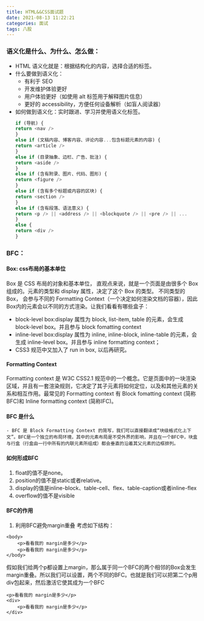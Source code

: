 ```yaml
---
title: HTML&&CSS面试题
date: 2021-08-13 11:22:21
categories: 面试
tags: 八股
---
```

### 语义化是什么、为什么、怎么做：
- HTML 语义化就是：根据结构化的内容，选择合适的标签。
- 什么要做到语义化：
    - 有利于 SEO
    - 开发维护体验更好
    - 用户体验更好（如使用 alt 标签用于解释图片信息）
    - 更好的 accessibility，方便任何设备解析（如盲人阅读器）
- 如何做到语义化：实时跟进、学习并使用语义化标签。
    ``` javascript
    if (导航) {
    return <nav />
    }
    else if (文稿内容、博客内容、评论内容...包含标题元素的内容) {
    return <article />
    }
    else if (目录抽象、边栏、广告、批注) {
    return <aside />
    }
    else if (含有附录、图片、代码、图形) {
    return <figure />
    }
    else if (含有多个标题或内容的区块) {
    return <section />
    }
    else if (含有段落、语法意义) {
    return <p /> || <address /> || <blockquote /> || <pre /> || ...
    }
    else {
    return <div />
    }
    ```
### BFC：
#### Box: css布局的基本单位
Box 是 CSS 布局的对象和基本单位， 直观点来说，就是一个页面是由很多个 Box 组成的。元素的类型和 display 属性，决定了这个 Box 的类型。 不同类型的 Box， 会参与不同的 Formatting Context（一个决定如何渲染文档的容器），因此Box内的元素会以不同的方式渲染。让我们看看有哪些盒子：
-   block-level box:display 属性为 block, list-item, table 的元素，会生成 block-level box。并且参与 block fomatting context
- inline-level box:display 属性为 inline, inline-block, inline-table 的元素，会生成 inline-level box。并且参与 inline formatting context；
- CSS3 规范中又加入了 run in box, 以后再研究。

#### Formatting Context
Formatting context 是 W3C CSS2.1 规范中的一个概念。它是页面中的一块渲染区域，并且有一套渲染规则，它决定了其子元素将如何定位，以及和其他元素的关系和相互作用。最常见的 Formatting context 有 Block fomatting context (简称BFC)和 Inline formatting context (简称IFC)。

#### BFC 是什么
    - BFC 是 Block Formatting Context 的简写，我们可以直接翻译成“块级格式化上下文”。BFC是一个独立的布局环境，其中的元素布局是不受外界的影响，并且在一个BFC中，块盒与行盒（行盒由一行中所有的内联元素所组成）都会垂直的沿着其父元素的边框排列。

#### 如何形成BFC
1. float的值不是none。
2. position的值不是static或者relative。
3. display的值是inline-block、table-cell、flex、table-caption或者inline-flex
4. overflow的值不是visible

#### BFC的作用
1. 利用BFC避免margin重叠
考虑如下结构：
```
<body>
    <p>看看我的 margin是多少</p>
    <p>看看我的 margin是多少</p>
</body>
```
假如我们给两个p都设置上margin，那么属于同一个BFC的两个相邻的Box会发生margin重叠。所以我们可以设置，两个不同的BFC。也就是我们可以把第二个p用div包起来，然后激活它使其成为一个BFC
```
<p>看看我的 margin是多少</p>
<div>
    <p>看看我的 margin是多少</p>
</div>
```